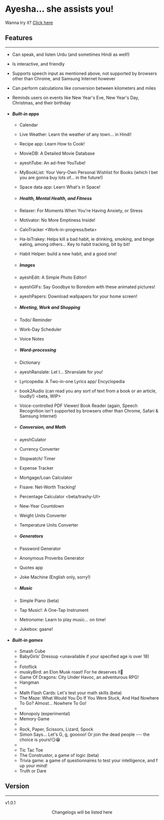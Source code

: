 ﻿# Ayesha... she assists you!

Wanna try it? [Click here](https://abbaskhurram255.github.io/Chatterbox/getting-started/)

## Features

* * *

*   Can speak, and listen Urdu (and sometimes Hindi as well!)
*   Is interactive, and friendly
*   Supports speech input as mentioned above, not supported by browsers other than Chrome, and Samsung Internet however
*   Can perform calculations like conversion between kilometers and miles
*   Reminds users on events like New Year's Eve, New Year's Day, Christmas, and their birthday

*   #### _Built-in apps_

    *   Calendar
    *   Live Weather: Learn the weather of any town... in Hindi!
    *   Recipe app: Learn How to Cook!
    *   MovieDB: A Detailed Movie Database
    *   ayeshTube: An ad-free YouTube!
    *   MyBookList: Your Very-Own Personal Wishlist for Books (which I bet you are gonna buy lots of... in the future!)
    *   Space data app: Learn What's in Space!
  
    * ##### Health, Mental Health, and Fitness
    *   Relaxer: For Moments When You're Having Anxiety, or Stress
    *   Motivator: No More Emptiness Inside!
    *   CaloTracker <Work-in-progress/beta>
    *   Ha-biTrakey: Helps kill a bad habit, ie drinking, smoking, and binge eating, among others... Key to habit tracking, bit by bit! <beta>
    *   Habit Helper: build a new habit, and a good one! <beta>
 
    * ##### Images
    * ayeshEdit: A Simple Photo Editor!
    * ayeshGIFs: Say Goodbye to Boredom with these animated pictures!
    *   ayeshPapers: Download wallpapers for your home screen!
 
    * ##### Meeting, Work and Shopping
    *   Todo/ Reminder
    *   Work-Day Scheduler
    *   Voice Notes
 
    * ##### Word-processing
    *   Dictionary
    *   ayeshRanslate: Let I... Shranslate for you!
    *   Lyricopedia: A Two-in-one Lyrics app/ Encyclopedia
    *   book2Audio (can read you any sort of text from a book or an article, loudly!) <beta, WIP>
    *   Voice-controlled PDF Viewer/ Book Reader (again, Speech Recognition isn't supported by browsers other than Chrome, Safari & Samsung Internet)
 
    * ##### Conversion, and Math
    *   ayeshCulator
    *   Currency Converter
    *   Stopwatch/ Timer
    *   Expense Tracker
    *   Mortgage/Loan Calculator
    *   Fisave: Net-Worth Tracking!
    *   Percentage Calculator <beta/trashy-UI>
    *   New-Year Countdown
    *   Weight Units Converter
    *   Temperature Units Converter

    * ##### Generators
    *   Password Generator
    *   Anonymous Proverbs Generator
    *   Quotes app
    *   Joke Machine (English only, sorry!)
   
    * ##### Music
    *   Simple Piano (beta)
    *   Tap Music!: A One-Tap Instrument
    *   Metronome: Learn to play music... on time!
    *   Jukebox: gaane!
 
*   #### _Built-in games_

    *   Smash Cube
    *   BabyGirls' Dressup <unavailable if your specified age is over 18) <beta>
    *   
    *   Fotoflick
    *   muskyBird: an Elon Musk roast! For he deserves it🤫
    *   Game Of Dragons: City Under Havoc, an adventurous RPG!
    *   Hangman
    *   
    *   Math Flash Cards: Let's test your math skills (beta)
    *   The Maze: What Would You Do If You Were Stuck, And Had Nowhere To Go? Almost... Nowhere To Go!
    *   
    *   Monopoly (experimental)
    *   Memory Game
    *   
    *   Rock, Paper, Scissors, Lizard, Spock
    *   Simon Says... Let's G, g, gooooo! Or join the dead people --- the choice is yours!😏😁
    *   
    *   Tic Tac Toe
    *   The Construstor, a game of logic (beta)
    *   Trivia game: a game of questionnaires to test your intelligence, and f up your mind!
    *   Truth or Dare


## Version

* * *

v1.0.1

<center>Changelogs will be listed here</center>
